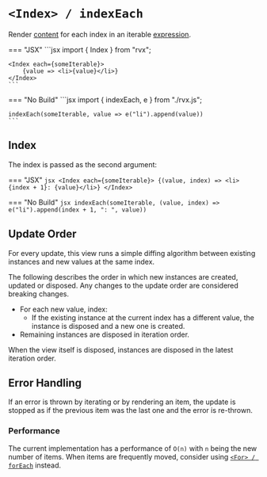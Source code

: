 # `<Index> / indexEach`
Render [content](../elements.md#content) for each index in an iterable [expression](../signals.md#expressions).

=== "JSX"
	```jsx
	import { Index } from "rvx";

	<Index each={someIterable}>
		{value => <li>{value}</li>}
	</Index>
	```

=== "No Build"
	```jsx
	import { indexEach, e } from "./rvx.js";

	indexEach(someIterable, value => e("li").append(value))
	```

## Index
The index is passed as the second argument:

=== "JSX"
	```jsx
	<Index each={someIterable}>
		{(value, index) => <li>{index + 1}: {value}</li>}
	</Index>
	```

=== "No Build"
	```jsx
	indexEach(someIterable, (value, index) => e("li").append(index + 1, ": ", value))
	```

## Update Order
For every update, this view runs a simple diffing algorithm between existing instances and new values at the same index.

The following describes the order in which new instances are created, updated or disposed. Any changes to the update order are considered breaking changes.

+ For each new value, index:
	+ If the existing instance at the current index has a different value, the instance is disposed and a new one is created.
+ Remaining instances are disposed in iteration order.

When the view itself is disposed, instances are disposed in the latest iteration order.

## Error Handling
If an error is thrown by iterating or by rendering an item, the update is stopped as if the previous item was the last one and the error is re-thrown.

### Performance
The current implementation has a performance of `O(n)` with `n` being the new number of items. When items are frequently moved, consider using [`<For> / forEach`](./for-each.md) instead.

